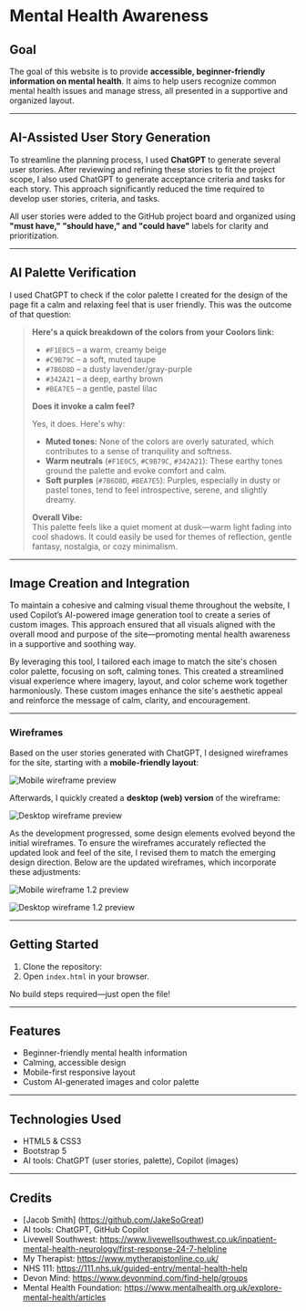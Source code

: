 # Mental Health Awareness

## Goal

The goal of this website is to provide **accessible, beginner-friendly information on mental health**. It aims to help users recognize common mental health issues and manage stress, all presented in a supportive and organized layout.

---

## AI-Assisted User Story Generation

To streamline the planning process, I used **ChatGPT** to generate several user stories. After reviewing and refining these stories to fit the project scope, I also used ChatGPT to generate acceptance criteria and tasks for each story. This approach significantly reduced the time required to develop user stories, criteria, and tasks.

All user stories were added to the GitHub project board and organized using **"must have," "should have," and "could have"** labels for clarity and prioritization.

---

## AI Palette Verification

I used ChatGPT to check if the color palette I created for the design of the page fit a calm and relaxing feel that is user friendly. This was the outcome of that question:

> **Here's a quick breakdown of the colors from your Coolors link:**
>
> - `#F1E0C5` – a warm, creamy beige  
> - `#C9B79C` – a soft, muted taupe  
> - `#7B6D8D` – a dusty lavender/gray-purple  
> - `#342A21` – a deep, earthy brown  
> - `#BEA7E5` – a gentle, pastel lilac
>
> **Does it invoke a calm feel?**
>
> Yes, it does. Here's why:
>
> - **Muted tones:** None of the colors are overly saturated, which contributes to a sense of tranquility and softness.
> - **Warm neutrals** (`#F1E0C5`, `#C9B79C`, `#342A21`): These earthy tones ground the palette and evoke comfort and calm.
> - **Soft purples** (`#7B6D8D`, `#BEA7E5`): Purples, especially in dusty or pastel tones, tend to feel introspective, serene, and slightly dreamy.
>
> **Overall Vibe:**  
> This palette feels like a quiet moment at dusk—warm light fading into cool shadows. It could easily be used for themes of reflection, gentle fantasy, nostalgia, or cozy minimalism.

---

## Image Creation and Integration

To maintain a cohesive and calming visual theme throughout the website, I used Copilot’s AI-powered image generation tool to create a series of custom images. This approach ensured that all visuals aligned with the overall mood and purpose of the site—promoting mental health awareness in a supportive and soothing way.

By leveraging this tool, I tailored each image to match the site's chosen color palette, focusing on soft, calming tones. This created a streamlined visual experience where imagery, layout, and color scheme work together harmoniously. These custom images enhance the site's aesthetic appeal and reinforce the message of calm, clarity, and encouragement.

---
### Wireframes

Based on the user stories generated with ChatGPT, I designed wireframes for the site, starting with a **mobile-friendly layout**:

![Mobile wireframe preview](assets/images/mobileversion.png)

Afterwards, I quickly created a **desktop (web) version** of the wireframe:

![Desktop wireframe preview](assets/images/webpageversion.png)

As the development progressed, some design elements evolved beyond the initial wireframes. To ensure the wireframes accurately reflected the updated look and feel of the site, I revised them to match the emerging design direction. Below are the updated wireframes, which incorporate these adjustments:

![Mobile wireframe 1.2 preview](assets/images/Mobile%20Version%201.2.png)

![Desktop wireframe 1.2 preview](assets/images/webpage%20version%201.2.png)

---

## Getting Started

1. Clone the repository:
2. Open `index.html` in your browser.

No build steps required—just open the file!

---

## Features

- Beginner-friendly mental health information
- Calming, accessible design
- Mobile-first responsive layout
- Custom AI-generated images and color palette

---

## Technologies Used

- HTML5 & CSS3
- Bootstrap 5
- AI tools: ChatGPT (user stories, palette), Copilot (images)

---

## Credits

- [Jacob Smith] (https://github.com/JakeSoGreat)
- AI tools: ChatGPT, GitHub Copilot
- Livewell Southwest: https://www.livewellsouthwest.co.uk/inpatient-mental-health-neurology/first-response-24-7-helpline
- My Therapist: https://www.mytherapistonline.co.uk/
- NHS 111: https://111.nhs.uk/guided-entry/mental-health-help
- Devon Mind: https://www.devonmind.com/find-help/groups
- Mental Health Foundation: https://www.mentalhealth.org.uk/explore-mental-health/articles